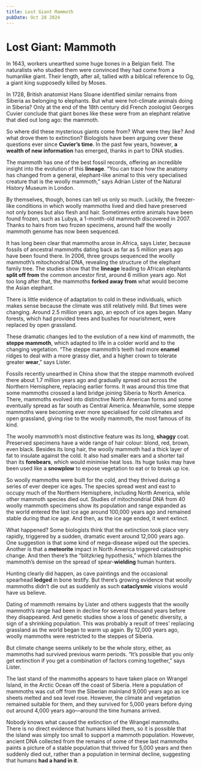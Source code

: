```yaml
---
title: Lost Giant Mammoth
pubDate: Oct 28 2024
---
```

# Lost Giant: Mammoth

In 1643, workers unearthed some huge bones in a Belgian field. The naturalists who studied them were convinced they had come from a humanlike giant. Their length, after all, tallied with a biblical reference to Og, a giant king supposedly killed by Moses.

In 1728, British anatomist Hans Sloane identified similar remains from Siberia as belonging to elephants. But what were hot-climate animals doing in Siberia? Only at the end of the 18th century did French zoologist Georges Cuvier conclude that giant bones like these were from an elephant relative that died out long ago: the mammoth.

So where did these mysterious giants come from? What were they like? And what drove them to extinction? Biologists have been arguing over these questions ever since **Cuvier’s time**. In the past few years, however, **a wealth of new information** has emerged, thanks in part to DNA studies.

The mammoth has one of the best fossil records, offering an incredible insight into the evolution of this **lineage**. “You can trace how the anatomy has changed from a general, elephant-like animal to this very specialised creature that is the woolly mammoth,” says Adrian Lister of the Natural History Museum in London.

By themselves, though, bones can tell us only so much. Luckily, the freezer-like conditions in which woolly mammoths lived and died have preserved not only bones but also flesh and hair. Sometimes entire animals have been found frozen, such as Lubya, a 1-month-old mammoth discovered in 2007. Thanks to hairs from two frozen specimens, around half the woolly mammoth genome has now been sequenced.

It has long been clear that mammoths arose in Africa, says Lister, because fossils of ancestral mammoths dating back as far as 5 million years ago have been found there. In 2006, three groups sequenced the woolly mammoth’s mitochondrial DNA, revealing the structure of the elephant family tree. The studies show that the **lineage** leading to African elephants **split off from** the common ancestor first, around 6 million years ago. Not too long after that, the mammoths **forked away from** what would become the Asian elephant.

There is little evidence of adaptation to cold in these individuals, which makes sense because the climate was still relatively mild. But times were changing. Around 2.5 million years ago, an epoch of ice ages began. Many forests, which had provided trees and bushes for nourishment, were replaced by open grassland.

These dramatic changes led to the evolution of a new kind of mammoth, the **steppe mammoth**, which adapted to life in a colder world and to the changing vegetation. “The steppe mammoth’s teeth had more **enamel** ridges to deal with a more grassy diet, and a higher crown to tolerate greater **wear**,” says Lister.

Fossils recently unearthed in China show that the steppe mammoth evolved there about 1.7 million years ago and gradually spread out across the Northern Hemisphere, replacing earlier forms. It was around this time that some mammoths crossed a land bridge joining Siberia to North America. There, mammoths evolved into distinctive North American forms and some eventually spread as far south as Central America. Meanwhile, some steppe mammoths were becoming ever more specialised for cold climates and open grassland, giving rise to the woolly mammoth, the most famous of its kind.

The woolly mammoth’s most distinctive feature was its long, **shaggy** coat. Preserved specimens have a wide range of hair colour: blond, red, brown, even black. Besides its long hair, the woolly mammoth had a thick layer of fat to insulate against the cold. It also had smaller ears and a shorter tail than its **forebears**, which would minimise heat loss. Its huge tusks may have been used like a **snowplow** to expose vegetation to eat or to break up ice.

So woolly mammoths were built for the cold, and they thrived during a series of ever deeper ice ages. The species spread west and east to occupy much of the Northern Hemisphere, including North America, while other mammoth species died out. Studies of mitochondrial DNA from 40 woolly mammoth specimens show its population and range expanded as the world entered the last ice age around 100,000 years ago and remained stable during that ice age. And then, as the ice age ended, it went extinct.

What happened? Some biologists think that the extinction took place very rapidly, triggered by a sudden, dramatic event around 12,000 years ago. One suggestion is that some kind of mega-disease wiped out the species. Another is that a **meteorite** impact in North America triggered catastrophic change. And then there’s the “blitzkrieg hypothesis,” which blames the mammoth’s demise on the spread of spear-**wielding** human hunters.

Hunting clearly did happen, as cave paintings and the occasional spearhead **lodged** in bone testify. But there’s growing evidence that woolly mammoths didn’t die out as suddenly as such **cataclysmic** visions would have us believe.

Dating of mammoth remains by Lister and others suggests that the woolly mammoth’s range had been in decline for several thousand years before they disappeared. And genetic studies show a loss of genetic diversity, a sign of a shrinking population. This was probably a result of trees’ replacing grassland as the world began to warm up again. By 12,000 years ago, woolly mammoths were restricted to the steppes of Siberia.

But climate change seems unlikely to be the whole story, either, as mammoths had survived previous warm periods. “It’s possible that you only get extinction if you get a combination of factors coming together,” says Lister.

The last stand of the mammoths appears to have taken place on Wrangel Island, in the Arctic Ocean off the coast of Siberia. Here a population of mammoths was cut off from the Siberian mainland 9,000 years ago as ice sheets melted and sea level rose. However, the climate and vegetation remained suitable for them, and they survived for 5,000 years before dying out around 4,000 years ago—around the time humans arrived.

Nobody knows what caused the extinction of the Wrangel mammoths. There is no direct evidence that humans killed them, so it is possible that the island was simply too small to support a mammoth population. However, ancient DNA collected from the remains of some of these last mammoths paints a picture of a stable population that thrived for 5,000 years and then suddenly died out, rather than a population in terminal decline, suggesting that humans **had a hand in it**.
